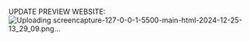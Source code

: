 UPDATE PREVIEW WEBSITE:
![Uploading screencapture-127-0-0-1-5500-main-html-2024-12-25-13_29_09.png…]()
